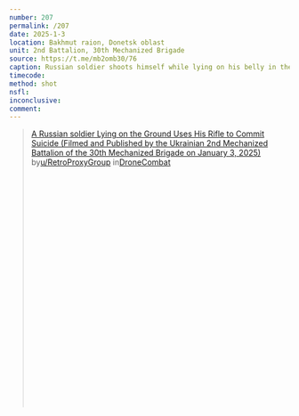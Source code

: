 ```yaml
---
number: 207
permalink: /207
date: 2025-1-3
location: Bakhmut raion, Donetsk oblast
unit: 2nd Battalion, 30th Mechanized Brigade
source: https://t.me/mb2omb30/76
caption: Russian soldier shoots himself while lying on his belly in the open near shell hole
timecode: 
method: shot
nsfl: 
inconclusive: 
comment: 
---
```

<blockquote class="reddit-embed-bq" style="height:500px" data-embed-height="586"><a href="https://www.reddit.com/r/DroneCombat/comments/1ht1i9g/a_russian_soldier_lying_on_the_ground_uses_his/">A Russian soldier Lying on the Ground Uses His Rifle to Commit Suicide (Filmed and Published by the Ukrainian 2nd Mechanized Battalion of the 30th Mechanized Brigade on January 3, 2025)</a><br> by<a href="https://www.reddit.com/user/RetroProxyGroup/">u/RetroProxyGroup</a> in<a href="https://www.reddit.com/r/DroneCombat/">DroneCombat</a></blockquote><script async="" src="https://embed.reddit.com/widgets.js" charset="UTF-8"></script>
